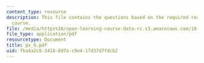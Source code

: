 ```yaml
---
content_type: resource
description: This file contains the questions based on the required reading for the
  course.
file: /media/https%3A/open-learning-course-data-rc.s3.amazonaws.com/18-307-integral-equations-spring-2006/fba4a2c834188d7ac9e417d37d7fdcb2_ps_6.pdf
file_type: application/pdf
resourcetype: Document
title: ps_6.pdf
uid: fba4a2c8-3418-8d7a-c9e4-17d37d7fdcb2
---
```


